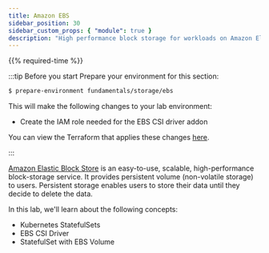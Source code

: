 ```yaml
---
title: Amazon EBS
sidebar_position: 30
sidebar_custom_props: { "module": true }
description: "High performance block storage for workloads on Amazon Elastic Kubernetes Service with Amazon Elastic Block Store."
---
```


{{% required-time %}}

:::tip Before you start
Prepare your environment for this section:

```bash timeout=300 wait=30
$ prepare-environment fundamentals/storage/ebs
```

This will make the following changes to your lab environment:

- Create the IAM role needed for the EBS CSI driver addon

You can view the Terraform that applies these changes [here](https://github.com/VAR::MANIFESTS_OWNER/VAR::MANIFESTS_REPOSITORY/tree/VAR::MANIFESTS_REF/manifests/modules/fundamentals/storage/ebs/.workshop/terraform).

:::

[Amazon Elastic Block Store](https://aws.amazon.com/ebs/) is an easy-to-use, scalable, high-performance block-storage service. It provides persistent volume (non-volatile storage) to users. Persistent storage enables users to store their data until they decide to delete the data.

In this lab, we'll learn about the following concepts:

- Kubernetes StatefulSets
- EBS CSI Driver
- StatefulSet with EBS Volume
